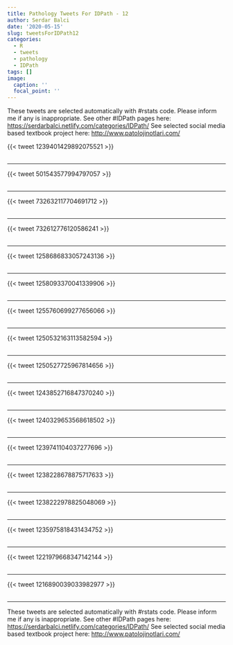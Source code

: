 ```yaml
---
title: Pathology Tweets For IDPath - 12
author: Serdar Balci
date: '2020-05-15'
slug: tweetsForIDPath12
categories:
  - R
  - tweets
  - pathology
  - IDPath
tags: []
image:
  caption: ''
  focal_point: ''
---
```



These tweets are selected automatically with #rstats code. Please inform me if any is inappropriate.
See other #IDPath pages here: https://serdarbalci.netlify.com/categories/IDPath/ 
See selected social media based textbook project here: http://www.patolojinotlari.com/

{{< tweet 1239401429892075521 >}}
<br>
<br>
<hr>
{{< tweet 501543577994797057 >}}
<br>
<br>
<hr>
{{< tweet 732632117704691712 >}}
<br>
<br>
<hr>
{{< tweet 732612776120586241 >}}
<br>
<br>
<hr>
{{< tweet 1258686833057243136 >}}
<br>
<br>
<hr>
{{< tweet 1258093370041339906 >}}
<br>
<br>
<hr>
{{< tweet 1255760699277656066 >}}
<br>
<br>
<hr>
{{< tweet 1250532163113582594 >}}
<br>
<br>
<hr>
{{< tweet 1250527725967814656 >}}
<br>
<br>
<hr>
{{< tweet 1243852716847370240 >}}
<br>
<br>
<hr>
{{< tweet 1240329653568618502 >}}
<br>
<br>
<hr>
{{< tweet 1239741104037277696 >}}
<br>
<br>
<hr>
{{< tweet 1238228678875717633 >}}
<br>
<br>
<hr>
{{< tweet 1238222978825048069 >}}
<br>
<br>
<hr>
{{< tweet 1235975818431434752 >}}
<br>
<br>
<hr>
{{< tweet 1221979668347142144 >}}
<br>
<br>
<hr>
{{< tweet 1216890039033982977 >}}
<br>
<br>
<hr>


These tweets are selected automatically with #rstats code. Please inform me if any is inappropriate.
See other #IDPath pages here: https://serdarbalci.netlify.com/categories/IDPath/ 
See selected social media based textbook project here: http://www.patolojinotlari.com/

